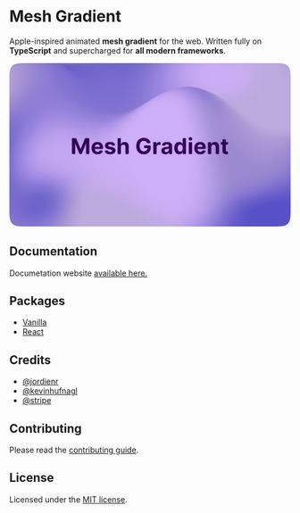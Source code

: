 # Mesh Gradient

Apple-inspired animated **mesh gradient** for the web. Written fully on **TypeScript** and supercharged for **all modern frameworks**.

![hero](apps/docs/public/mesh.png)

## Documentation

Documetation website [available here.](https://web-mesh-gradient-docs.vercel.app)

## Packages

- [Vanilla](/packages/core)
- [React](/packages/react)

## Credits

- [@jordienr](https://github.com/jordienr)
- [@kevinhufnagl](https://kevinhufnagl.com/)
- [@stripe](https://stripe.com)

## Contributing

Please read the [contributing guide](/CONTRIBUTING.md).

## License

Licensed under the [MIT license](/LICENSE.md).
